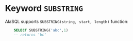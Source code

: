 # Keyword `SUBSTRING`

AlaSQL supports ```SUBSTRING(string, start, length)``` function:
```sql
    SELECT SUBSTRING('abc',1)
    -- returns 'bc'
```
